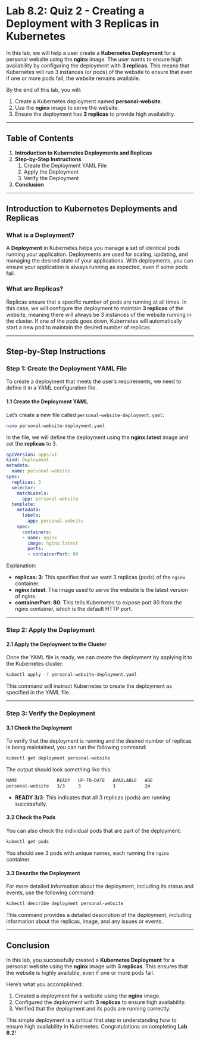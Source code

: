 # Lab 8.2: Quiz 2 - Creating a Deployment with 3 Replicas in Kubernetes

In this lab, we will help a user create a **Kubernetes Deployment** for a personal website using the **nginx** image. The user wants to ensure high availability by configuring the deployment with **3 replicas**. This means that Kubernetes will run 3 instances (or pods) of the website to ensure that even if one or more pods fail, the website remains available.

By the end of this lab, you will:
1. Create a Kubernetes deployment named **personal-website**.
2. Use the **nginx** image to serve the website.
3. Ensure the deployment has **3 replicas** to provide high availability.

---

## Table of Contents
1. **Introduction to Kubernetes Deployments and Replicas**
2. **Step-by-Step Instructions**
    1. Create the Deployment YAML File
    2. Apply the Deployment
    3. Verify the Deployment
3. **Conclusion**

---

## Introduction to Kubernetes Deployments and Replicas

### What is a Deployment?

A **Deployment** in Kubernetes helps you manage a set of identical pods running your application. Deployments are used for scaling, updating, and managing the desired state of your applications. With deployments, you can ensure your application is always running as expected, even if some pods fail.

### What are Replicas?

Replicas ensure that a specific number of pods are running at all times. In this case, we will configure the deployment to maintain **3 replicas** of the website, meaning there will always be 3 instances of the website running in the cluster. If one of the pods goes down, Kubernetes will automatically start a new pod to maintain the desired number of replicas.

---

## Step-by-Step Instructions

### Step 1: Create the Deployment YAML File

To create a deployment that meets the user’s requirements, we need to define it in a YAML configuration file.

#### 1.1 Create the Deployment YAML

Let’s create a new file called `personal-website-deployment.yaml`:

```bash
nano personal-website-deployment.yaml
```

In the file, we will define the deployment using the **nginx:latest** image and set the **replicas** to 3.

```yaml
apiVersion: apps/v1
kind: Deployment
metadata:
  name: personal-website
spec:
  replicas: 3
  selector:
    matchLabels:
      app: personal-website
  template:
    metadata:
      labels:
        app: personal-website
    spec:
      containers:
      - name: nginx
        image: nginx:latest
        ports:
        - containerPort: 80
```

Explanation:
- **replicas: 3**: This specifies that we want 3 replicas (pods) of the `nginx` container.
- **nginx:latest**: The image used to serve the website is the latest version of nginx.
- **containerPort: 80**: This tells Kubernetes to expose port 80 from the nginx container, which is the default HTTP port.

---

### Step 2: Apply the Deployment

#### 2.1 Apply the Deployment to the Cluster

Once the YAML file is ready, we can create the deployment by applying it to the Kubernetes cluster:

```bash
kubectl apply -f personal-website-deployment.yaml
```

This command will instruct Kubernetes to create the deployment as specified in the YAML file.

---

### Step 3: Verify the Deployment

#### 3.1 Check the Deployment

To verify that the deployment is running and the desired number of replicas is being maintained, you can run the following command:

```bash
kubectl get deployment personal-website
```

The output should look something like this:

```bash
NAME               READY   UP-TO-DATE   AVAILABLE   AGE
personal-website   3/3     3            3           2m
```

- **READY 3/3**: This indicates that all 3 replicas (pods) are running successfully.

#### 3.2 Check the Pods

You can also check the individual pods that are part of the deployment:

```bash
kubectl get pods
```

You should see 3 pods with unique names, each running the `nginx` container.

#### 3.3 Describe the Deployment

For more detailed information about the deployment, including its status and events, use the following command:

```bash
kubectl describe deployment personal-website
```

This command provides a detailed description of the deployment, including information about the replicas, image, and any issues or events.

---

## Conclusion

In this lab, you successfully created a **Kubernetes Deployment** for a personal website using the **nginx** image with **3 replicas**. This ensures that the website is highly available, even if one or more pods fail.

Here’s what you accomplished:
1. Created a deployment for a website using the **nginx** image.
2. Configured the deployment with **3 replicas** to ensure high availability.
3. Verified that the deployment and its pods are running correctly.

This simple deployment is a critical first step in understanding how to ensure high availability in Kubernetes. Congratulations on completing **Lab 8.2**!